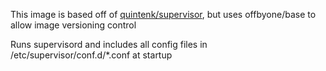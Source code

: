 This image is based off of [quintenk/supervisor](https://registry.hub.docker.com/u/quintenk/supervisor/),
but uses offbyone/base to allow image versioning control

Runs supervisord and includes all config files in /etc/supervisor/conf.d/*.conf at startup